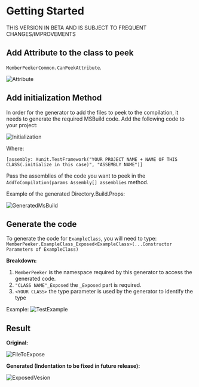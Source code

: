 ﻿# Getting Started

THIS VERSION IN BETA AND IS SUBJECT TO FREQUENT CHANGES/IMPROVEMENTS

## Add Attribute to the class to peek

`MemberPeekerCommon.CanPeekAttribute`.

![Attribute](https://user-images.githubusercontent.com/81313844/166397510-1a36aa46-9988-44f9-a6e8-6b1934741592.jpg)

## Add initialization Method

In order for the generator to add the files to peek to the compilation, it needs to generate the required MSBuild code. Add the following code to your project:

![Initialization](https://user-images.githubusercontent.com/81313844/166395888-d13e2bb9-23b9-4741-b372-3d4bcffdfbef.png)


Where:

`[assembly: Xunit.TestFramework("YOUR PROJECT NAME + NAME OF THIS CLASS(.initialize in this case)", "ASSEMBLY NAME")]`

Pass the assemblies of the code you want to peek in the `AddToCompilation(params Assembly[] assemblies` method.

Example of the generated Directory.Build.Props:

![GeneratedMsBuild](https://user-images.githubusercontent.com/81313844/166396569-d5c6ec7e-2e0a-4993-b824-79ba5e79530b.jpg)


## Generate the code

To generate the code for `ExampleClass`, you will need to type:
 `MemberPeeker.ExampleClass_Exposed<ExampleClass>(...Constructor Parameters of ExampleClass)`

**Breakdown:**
1) `MemberPeeker` is the namespace required by this generator to access the generated code.
2) `"CLASS NAME"_Exposed` the `_Exposed` part is required.
3) `<YOUR CLASS>` the type parameter is used by the generator to identify the type

Example:
![TestExample](https://user-images.githubusercontent.com/81313844/166396382-814393da-7bbd-431c-903d-1cb1971d922e.jpg)

## Result

**Original:**

![FileToExpose](https://user-images.githubusercontent.com/81313844/166396685-376169d9-1733-4f10-9d8b-88f592c6c86e.jpg)


**Generated (Indentation to be fixed in future release):**

![ExposedVesion](https://user-images.githubusercontent.com/81313844/166396690-e429d651-49d1-4d91-93e4-dfc2c171dbc3.jpg)

